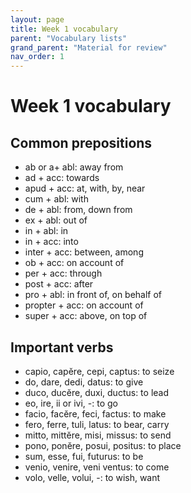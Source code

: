 ```yaml
---
layout: page
title: Week 1 vocabulary
parent: "Vocabulary lists"
grand_parent: "Material for review"
nav_order: 1
---
```


# Week 1 vocabulary


## Common prepositions

- ab or a+ abl: away from
- ad + acc: towards
- apud + acc: at, with, by, near
- cum + abl: with
- de + abl: from, down from
- ex + abl: out of
- in + abl: in
- in + acc: into
- inter + acc: between, among
- ob + acc: on account of
- per + acc: through
- post + acc: after
- pro + abl: in front of, on behalf of
- propter + acc: on account of
- super + acc: above, on top of


## Important verbs

- capio, capĕre, cepi, captus: to seize
- do, dare, dedi, datus: to give
- duco, ducĕre, duxi, ductus: to lead
- eo, ire, ii or ivi, -: to go
- facio, facĕre, feci, factus: to make
- fero, ferre, tuli, latus: to bear, carry
- mitto, mittĕre, misi, missus: to send
- pono, ponĕre, posui, positus: to place
- sum, esse, fui, futurus: to be
- venio, venire, veni ventus: to come
- volo, velle, volui, -: to wish, want